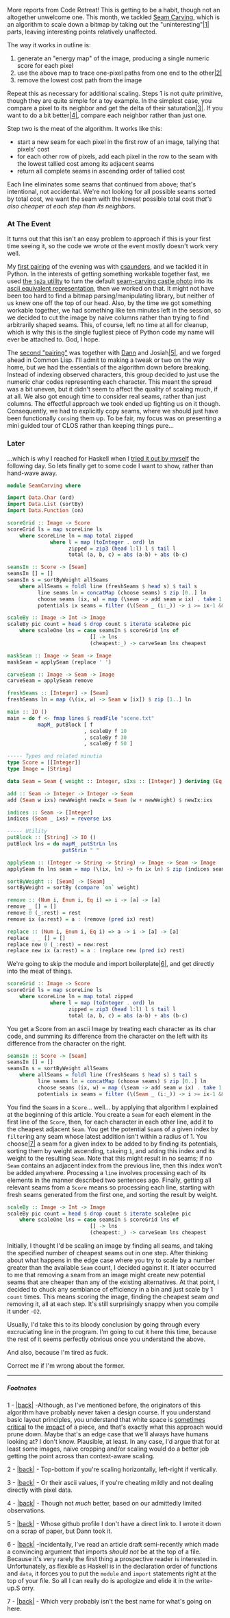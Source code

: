 More reports from Code Retreat! This is getting to be a habit, though not an altogether unwelcome one. This month, we tackled [Seam Carving](en.wikipedia.org/wiki/Seam_carving), which is an algorithm to scale down a bitmap by taking out the "uninteresting"<a name="note-Wed-Oct-22-234842EDT-2014"></a>[|1|](#foot-Wed-Oct-22-234842EDT-2014) parts, leaving interesting points relatively unaffected.

The way it works in outline is:

1.   generate an "energy map" of the image, producing a single numeric score for each pixel
1.   use the above map to trace one-pixel paths from one end to the other<a name="note-Wed-Oct-22-234846EDT-2014"></a>[|2|](#foot-Wed-Oct-22-234846EDT-2014)
1.   remove the lowest cost path from the image

Repeat this as necessary for additional scaling. Steps 1 is not *quite* primitive, though they are quite simple for a toy example. In the simplest case, you compare a pixel to its neighbor and get the delta of their saturation<a name="note-Wed-Oct-22-234849EDT-2014"></a>[|3|](#foot-Wed-Oct-22-234849EDT-2014). If you want to do a bit better<a name="note-Wed-Oct-22-234852EDT-2014"></a>[|4|](#foot-Wed-Oct-22-234852EDT-2014), compare each neighbor rather than just one.

Step two is the meat of the algorithm. It works like this:

- start a new seam for each pixel in the first row of an image, tallying that pixels' cost
- for each other row of pixels, add each pixel in the row to the seam with the lowest tallied cost among its adjacent seams
- return all complete seams in ascending order of tallied cost

Each line eliminates some seams that continued from above; that's intentional, not accidental. We're not looking for all possible seams sorted by total cost, we want the seam with the lowest possible total cost *that's also cheaper at each step than its neighbors*.

### <a name="at-the-event" href="#at-the-event"></a>At The Event

It turns out that this isn't an easy problem to approach if this is your first time seeing it, so the code we wrote *at* the event mostly doesn't work very well.

My [first pairing](https://github.com/CodeRetreatTO/projects/blob/master/2014-10-seam-carving/csaunders-and-inaimathi.py) of the evening was with [csaunders](https://github.com/csaunders), and we tackled it in Python. In the interests of getting something workable together fast, we used [the `jp2a` utility](https://packages.debian.org/wheezy/jp2a) to turn the default [seam-carving castle photo](http://en.wikipedia.org/wiki/Seam_carving#mediaviewer/File:Broadway_tower_edit.jpg) into its [ascii equivalent representation](https://github.com/CodeRetreatTO/projects/blob/master/2014-10-seam-carving/scene.txt), then we worked on that. It might not have been too hard to find a bitmap parsing/manipulating library, but neither of us knew one off the top of our head. Also, by the time we got something workable together, we had something like ten minutes left in the session, so we decided to cut the image by naive columns rather than trying to find arbitrarily shaped seams. This, of course, left no time at all for cleanup, which is why this is the single fugliest piece of Python code my name will ever be attached to. God, I hope.

The [second "pairing"](https://github.com/CodeRetreatTO/projects/blob/master/2014-10-seam-carving/dann-josiah-and-inaimathi.lisp) was together with [Dann](https://github.com/dxnn) and Josiah<a name="note-Wed-Oct-22-234855EDT-2014"></a>[|5|](#foot-Wed-Oct-22-234855EDT-2014), and we forged ahead in Common Lisp. I'll admit to making a tweak or two on the way home, but we had the essentials of the algorithm down before breaking. Instead of indexing observed characters, this group decided to just use the numeric char codes representing each character. This meant the spread was a bit uneven, but it didn't seem to affect the quality of scaling much, if at all. We also got enough time to consider real seams, rather than just columns. The effectful approach we took ended up fighting us on it though. Consequently, we had to explicitly copy seams, where we should just have been functionally `cons`ing them up. To be fair, my focus was on presenting a mini guided tour of CLOS rather than keeping things pure...

### <a name="later" href="#later"></a>Later

...which is why I reached for Haskell when I [tried it out by myself](https://github.com/CodeRetreatTO/projects/blob/master/2014-10-seam-carving/inaimathi.hs) the following day. So lets finally get to some code I want to show, rather than hand-wave away.

```haskell
module SeamCarving where

import Data.Char (ord)
import Data.List (sortBy)
import Data.Function (on)

scoreGrid :: Image -> Score
scoreGrid ls = map scoreLine ls
    where scoreLine ln = map total zipped
              where l = map (toInteger . ord) ln
                    zipped = zip3 (head l:l) l $ tail l
                    total (a, b, c) = abs (a-b) + abs (b-c)

seamsIn :: Score -> [Seam]
seamsIn [] = []
seamsIn s = sortByWeight allSeams
    where allSeams = foldl line (freshSeams $ head s) $ tail s
          line seams ln = concatMap (choose seams) $ zip [0..] ln
          choose seams (ix, w) = map (\seam -> add seam w ix) . take 1 . sortByWeight $ potentials ix seams
          potentials ix seams = filter (\(Seam _ (i:_)) -> i >= ix-1 && ix+1 >= i) seams

scaleBy :: Image -> Int -> Image
scaleBy pic count = head $ drop count $ iterate scaleOne pic
    where scaleOne lns = case seamsIn $ scoreGrid lns of
                           [] -> lns
                           (cheapest:_) -> carveSeam lns cheapest

maskSeam :: Image -> Seam -> Image
maskSeam = applySeam (replace ' ')

carveSeam :: Image -> Seam -> Image
carveSeam = applySeam remove

freshSeams :: [Integer] -> [Seam]
freshSeams ln = map (\(ix, w) -> Seam w [ix]) $ zip [1..] ln

main :: IO ()
main = do f <- fmap lines $ readFile "scene.txt"
          mapM_ putBlock [ f
                         , scaleBy f 10
                         , scaleBy f 30
                         , scaleBy f 50 ]

----- Types and related minutia
type Score = [[Integer]]
type Image = [String]

data Seam = Seam { weight :: Integer, sIxs :: [Integer] } deriving (Eq, Ord, Show) 

add :: Seam -> Integer -> Integer -> Seam
add (Seam w ixs) newWeight newIx = Seam (w + newWeight) $ newIx:ixs

indices :: Seam -> [Integer]
indices (Seam _ ixs) = reverse ixs

----- Utility
putBlock :: [String] -> IO ()
putBlock lns = do mapM_ putStrLn lns
                  putStrLn " "

applySeam :: (Integer -> String -> String) -> Image -> Seam -> Image
applySeam fn lns seam = map (\(ix, ln) -> fn ix ln) $ zip (indices seam) lns

sortByWeight :: [Seam] -> [Seam]
sortByWeight = sortBy (compare `on` weight)

remove :: (Num i, Enum i, Eq i) => i -> [a] -> [a]
remove _ [] = []
remove 0 (_:rest) = rest
remove ix (a:rest) = a : (remove (pred ix) rest)

replace :: (Num i, Enum i, Eq i) => a -> i -> [a] -> [a]
replace _ _ [] = []
replace new 0 (_:rest) = new:rest
replace new ix (a:rest) = a : (replace new (pred ix) rest)
```

We're going to skip the module and import boilerplate<a name="note-Wed-Oct-22-234904EDT-2014"></a>[|6|](#foot-Wed-Oct-22-234904EDT-2014), and get directly into the meat of things.

```haskell
scoreGrid :: Image -> Score
scoreGrid ls = map scoreLine ls
    where scoreLine ln = map total zipped
              where l = map (toInteger . ord) ln
                    zipped = zip3 (head l:l) l $ tail l
                    total (a, b, c) = abs (a-b) + abs (b-c)
```

You get a Score from an ascii Image by treating each character as its char code, and summing its difference from the character on the left with its difference from the character on the right.

```haskell
seamsIn :: Score -> [Seam]
seamsIn [] = []
seamsIn s = sortByWeight allSeams
    where allSeams = foldl line (freshSeams $ head s) $ tail s
          line seams ln = concatMap (choose seams) $ zip [0..] ln
          choose seams (ix, w) = map (\seam -> add seam w ix) . take 1 . sortByWeight $ potentials ix seams
          potentials ix seams = filter (\(Seam _ (i:_)) -> i >= ix-1 && ix+1 >= i) seams
```

You find the `Seam`s in a `Score`... well... by applying that algorithm I explained at the beginning of this article. You create a `Seam` for each element in the first line of the `Score`, then, for each character in each other line, add it to the cheapest adjacent `Seam`. You get the potential `Seam`s of a given index by `filter`ing any seam whose latest addition isn't within a radius of 1. You choose<a name="note-Wed-Oct-22-234910EDT-2014"></a>[|7|](#foot-Wed-Oct-22-234910EDT-2014) a seam for a given index to be added to by finding its potentials, sorting them by weight ascending, `take`ing `1`, and `add`ing this index and its weight to the resulting `Seam`. Note that this might result in no seams; if no `Seam` contains an adjacent index from the previous line, then this index won't be added anywhere. Processing a `line` involves processing each of its elements in the manner described two sentences ago. Finally, getting all relevant seams from a `Score` means so processing each line, starting with fresh seams generated from the first one, and sorting the result by weight.

```haskell
scaleBy :: Image -> Int -> Image
scaleBy pic count = head $ drop count $ iterate scaleOne pic
    where scaleOne lns = case seamsIn $ scoreGrid lns of
                           [] -> lns
                           (cheapest:_) -> carveSeam lns cheapest
```

Initially, I thought I'd be scaling an image by finding all seams, and taking the specified number of cheapest seams out in one step. After thinking about what happens in the edge case where you try to scale by a number greater than the available `Seam` count, I decided against it. It later occurred to me that removing a seam from an image might create new potential seams that are cheaper than any of the existing alternatives. At that point, I decided to chuck any semblance of efficiency in a bin and just scale by 1 `count` times. This means scoring the image, finding the cheapest seam *and* removing it, all at each step. It's still surprisingly snappy when you compile it under `-O2`.

Usually, I'd take this to its bloody conclusion by going through every excruciating line in the program. I'm going to cut it here this time, because the rest of it seems perfectly obvious once you understand the above.

And also, because I'm tired as fuck.

Correct me if I'm wrong about the former.

* * *
##### Footnotes

1 - <a name="foot-Wed-Oct-22-234842EDT-2014"></a>[|back|](#note-Wed-Oct-22-234842EDT-2014) -Although, as I've mentioned before, the originators of this algorithm have probably never taken a design course. If you understand basic layout principles, you understand that white space is [sometimes](http://www.shutterstock.com/video/clip-673189-stock-footage-wind-turbines-producing-clean-alternative-energy-in-barren-landscape.html?src=rel/671428:4) [critical](http://en.wikipedia.org/wiki/Think_Small) to the [impact](http://en.wikipedia.org/wiki/Pale_Blue_Dot#mediaviewer/File:Pale_Blue_Dot.png) of a piece, and that's exactly what this approach would prune down. Maybe that's an edge case that we'll always have humans looking at? I don't know. Plausible, at least. In any case, I'd argue that for at least some images, naive cropping and/or scaling would do a better job getting the point across than context-aware scaling.

2 - <a name="foot-Wed-Oct-22-234846EDT-2014"></a>[|back|](#note-Wed-Oct-22-234846EDT-2014) - Top-bottom if you're scaling horizontally, left-right if vertically.

3 - <a name="foot-Wed-Oct-22-234849EDT-2014"></a>[|back|](#note-Wed-Oct-22-234849EDT-2014) - Or their ascii values, if you're cheating mildly and not dealing directly with pixel data.

4 - <a name="foot-Wed-Oct-22-234852EDT-2014"></a>[|back|](#note-Wed-Oct-22-234852EDT-2014) - Though not *much* better, based on our admittedly limited observations.

5 - <a name="foot-Wed-Oct-22-234855EDT-2014"></a>[|back|](#note-Wed-Oct-22-234855EDT-2014) - Whose github profile I don't have a direct link to. I wrote it down on a scrap of paper, but Dann took it.

6 - <a name="foot-Wed-Oct-22-234904EDT-2014"></a>[|back|](#note-Wed-Oct-22-234904EDT-2014) -Incidentally, I've read an article draft semi-recently which made a convincing argument that imports *should not* be at the top of a file. Because it's very rarely the first thing a prospective reader is interested in. Unfortunately, as flexible as Haskell is in the declaration order of functions and `data`, it forces you to put the `module` and `import` statements right at the top of your file. So all I can really do is apologize and elide it in the write-up.S orry.

7 - <a name="foot-Wed-Oct-22-234910EDT-2014"></a>[|back|](#note-Wed-Oct-22-234910EDT-2014) - Which very probably isn't the best name for what's going on here.
